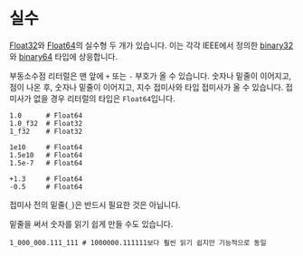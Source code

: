 # 실수

[Float32](http://crystal-lang.org/api/Float32.html)와 [Float64](http://crystal-lang.org/api/Float64.html)의 실수형 두 개가 있습니다. 이는 각각 IEEE에서 정의한 [binary32](http://en.wikipedia.org/wiki/Single_precision_floating-point_format)와 [binary64](http://en.wikipedia.org/wiki/Double_precision_floating-point_format) 타입에 상응합니다.

부동소수점 리터럴은 맨 앞에 `+` 또는 `-` 부호가 올 수 있습니다. 숫자나
밑줄이 이어지고, 점이 나온 후, 숫자나 밑줄이 이어지고, 지수 접미사와
타입 접미사가 올 수 있습니다. 접미사가 없을 경우 리터럴의 타입은 `Float64`입니다.

```crystal
1.0      # Float64
1.0_f32  # Float32
1_f32    # Float32

1e10     # Float64
1.5e10   # Float64
1.5e-7   # Float64

+1.3     # Float64
-0.5     # Float64
```

접미사 전의 밑줄(`_`)은 반드시 필요한 것은 아닙니다.

밑줄을 써서 숫자를 읽기 쉽게 만들 수도 있습니다.

```crystal
1_000_000.111_111 # 1000000.111111보다 훨씬 읽기 쉽지만 기능적으로 동일
```
